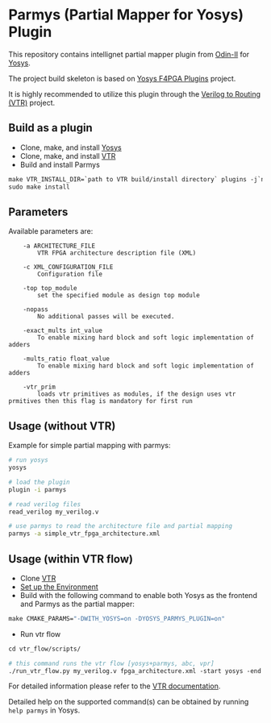# Parmys (Partial Mapper for Yosys) Plugin

This repository contains intellignet partial mapper plugin from [Odin-II](https://github.com/verilog-to-routing/vtr-verilog-to-routing/tree/master/odin_ii) for [Yosys](https://github.com/YosysHQ/yosys.git).

The project build skeleton is based on [Yosys F4PGA Plugins](https://github.com/chipsalliance/yosys-f4pga-plugins.git) project.

It is highly recommended to utilize this plugin through the [Verilog to Routing (VTR)](https://github.com/verilog-to-routing/vtr-verilog-to-routing.git) project.

## Build as a plugin

- Clone, make, and install [Yosys](https://github.com/YosysHQ/yosys.git)
- Clone, make, and install [VTR](https://github.com/verilog-to-routing/vtr-verilog-to-routing.git)
- Build and install Parmys

```makefile
make VTR_INSTALL_DIR=`path to VTR build/install directory` plugins -j`nproc`
sudo make install
```

## Parameters
Available parameters are:
```
    -a ARCHITECTURE_FILE
        VTR FPGA architecture description file (XML)

    -c XML_CONFIGURATION_FILE
        Configuration file

    -top top_module
        set the specified module as design top module

    -nopass
        No additional passes will be executed.

    -exact_mults int_value
        To enable mixing hard block and soft logic implementation of adders

    -mults_ratio float_value
        To enable mixing hard block and soft logic implementation of adders

    -vtr_prim
        loads vtr primitives as modules, if the design uses vtr prmitives then this flag is mandatory for first run
```

## Usage (without VTR)

Example for simple partial mapping with parmys:

```sh
# run yosys
yosys

# load the plugin
plugin -i parmys

# read verilog files
read_verilog my_verilog.v

# use parmys to read the architecture file and partial mapping
parmys -a simple_vtr_fpga_architecture.xml

```

## Usage (within VTR flow)

- Clone [VTR](https://github.com/verilog-to-routing/vtr-verilog-to-routing.git)
- [Set up the Environment](https://docs.verilogtorouting.org/en/latest/BUILDING/#setting-up-your-environment)
- Build with the following command to enable both Yosys as the frontend and Parmys as the partial mapper:
```makefile
make CMAKE_PARAMS="-DWITH_YOSYS=on -DYOSYS_PARMYS_PLUGIN=on"
```
- Run vtr flow

```makefile
cd vtr_flow/scripts/

# this command runs the vtr flow [yosys+parmys, abc, vpr]
./run_vtr_flow.py my_verilog.v fpga_architecture.xml -start yosys -end vpr
```

For detailed information please refer to the [VTR documentation](https://docs.verilogtorouting.org/en/latest/).

Detailed help on the supported command(s) can be obtained by running `help parmys` in Yosys.
